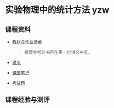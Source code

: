 # 实验物理中的统计方法 yzw

## 课程资料

- [教材与作业清单](books)
  
  > 推荐参考的书目在第一份讲义中有。

- [讲义](lectures)

- [课堂笔记](notes)

- [考试题](exams)

## 课程经验与测评